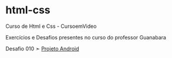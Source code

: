 # html-css
 Curso de Html e Css - CursoemVideo

Exercícios e Desafios presentes no curso do professor Guanabara

Desafio 010
➣ <a href= "https://jeandevfront.github.io/html-css/desafio/d010/index.html" target="_blank"> Projeto Android </a>
